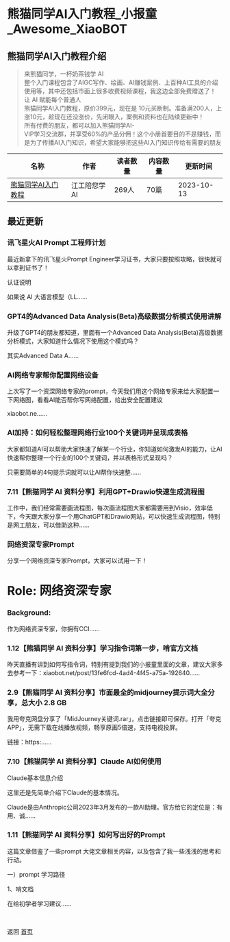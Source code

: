 # 熊猫同学AI入门教程_小报童_Awesome_XiaoBOT

## 熊猫同学AI入门教程介绍
> 来熊猫同学，一杯奶茶钱学 AI    
整个入门课程包含了AIGC写作、绘画、AI赚钱案例、上百种AI工具的介绍使用等，其中还包括市面上很多收费视频课程，我这边全部免费赠送了！    
让 AI 赋能每个普通人    
熊猫同学AI入门教程，原价399元，现在是 10元买断制。准备满200人，上涨10元，趁现在还没涨价，先闭眼入，案例和资料也在陆续更新中！    
所有付费的朋友，都可以加入熊猫同学AI-  
VIP学习交流群，并享受60%的产品分佣！这个小册首要目的不是赚钱，而是为了传播AI入门知识，希望大家能够把这些AI入门知识传给有需要的朋友  
  


|名称|作者|读者数量|内容数量|更新时间|
|---|---|---|---|---|
|[熊猫同学AI入门教程](https://xiaobot.net/p/Panda_AI_Class?refer=0b133df9-27dc-423b-8101-639049001c13)|江工陪您学AI|269人|70篇|2023-10-13|

## 最近更新
### 讯飞星火AI Prompt 工程师计划

最近新拿下的讯飞星火Prompt Engineer学习证书，大家只要按照攻略，很快就可以拿到证书了！

认证说明

如果说 AI 大语言模型（LL......

### GPT4的Advanced Data Analysis(Beta)高级数据分析模式使用讲解

升级了GPT4的朋友都知道，里面有一个Advanced Data Analysis(Beta)高级数据分析模式，大家知道什么情况下使用这个模式吗？

其实Advanced Data A......

### AI网络专家帮你配置网络设备

上次写了一个资深网络专家的prompt，今天我们用这个网络专家来给大家配置一下网络图，看看AI能否帮你写网络配置，给出安全配置建议

xiaobot.ne......

### AI加持：如何轻松整理网络行业100个关键词并呈现成表格

大家都知道AI可以帮助大家快速了解某一个行业，你知道如何激发AI的能力，让AI快速帮你整理一个行业的100个关键词，并以表格形式呈现吗？

只需要简单的4句提示词就可以让AI帮你快速整......

### 7.11【熊猫同学 AI 资料分享】利用GPT+Drawio快速生成流程图

工作中，我们经常需要画流程图，每次画流程图大家都需要用到Visio，效率低下，今天跟大家分享一个用ChatGPT和Drawio网站，可以快速生成流程图，特别是网工朋友，可以借助这种......

### 网络资深专家Prompt

分享一个网络资深专家Prompt，大家可以试用一下！

# Role: 网络资深专家

### Background:

作为网络资深专家，你拥有CCI......

### 1.12【熊猫同学 AI 资料分享】学习指令词第一步，啃官方文档

昨天直播有讲到如何写指令词，特别有提到我们的小报童里面的文章，建议大家多去参考一下：xiaobot.net/post/13fe6fcd-4ad4-4f45-a75a-192640......

### 2.9【熊猫同学 AI 资料分享】市面最全的midjourney提示词大全分享，总大小 2.8 GB

我用夸克网盘分享了「MidJourney关键词.rar」，点击链接即可保存。打开「夸克APP」，无需下载在线播放视频，畅享原画5倍速，支持电视投屏。

链接：https:......

### 7.10【熊猫同学 AI 资料分享】Claude AI如何使用

Claude基本信息介绍

这里还是先简单介绍下Claude的基本情况。

Claude是由Anthropic公司2023年3月发布的一款AI助理。官方给它的定位是：有用、诚......

### 1.11【熊猫同学 AI 资料分享】如何写出好的Prompt

这篇文章借鉴了一些prompt 大佬文章相关内容，以及包含了我一些浅浅的思考和行动。

一）prompt 学习路径

1、啃文档

在给初学者学习建议......


<a href="https://github.com/Reno9527/awesome-xiaobot" style="color: white; text-decoration: none;">awesome-xiaobot</a>

返回 [首页](../README.md)

